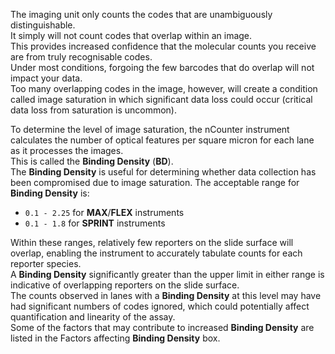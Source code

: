 The imaging unit only counts the codes that are unambiguously distinguishable.  
It simply will not count codes that overlap within an image.  
This provides increased confidence that the molecular counts you receive are from truly recognisable codes.  
Under most conditions, forgoing the few barcodes that do overlap will not impact your data.  
Too many overlapping codes in the image, however, will create a condition called image saturation in which significant data loss could occur (critical data loss from saturation is uncommon).

To determine the level of image saturation, the nCounter instrument calculates the number of optical features per square micron for each lane as it processes the images.  
This is called the **Binding Density** (**BD**).  
The **Binding Density** is useful for determining whether data collection has been compromised due to image saturation.
The acceptable range for **Binding Density** is:

* `0.1 - 2.25` for **MAX**/**FLEX** instruments
* `0.1 - 1.8` for **SPRINT** instruments

Within these ranges, relatively few reporters on the slide surface will overlap, enabling the instrument to accurately tabulate counts for each reporter species.  
A **Binding Density** significantly greater than the upper limit in either range is indicative of overlapping reporters on the slide surface.  
The counts observed in lanes with a **Binding Density** at this level may have had significant numbers of codes ignored, which could potentially affect quantification and linearity of the assay.  
Some of the factors that may contribute to increased **Binding Density** are listed in the Factors affecting **Binding Density** box.
